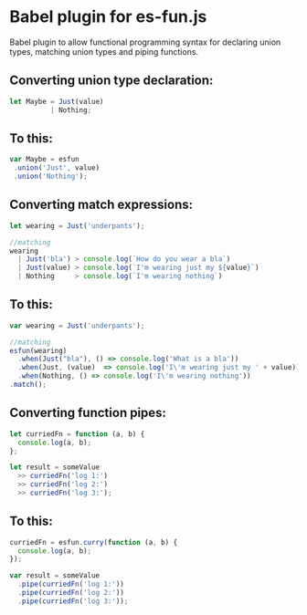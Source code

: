 # Babel plugin for es-fun.js
Babel plugin to allow functional programming syntax for declaring union types, matching union types and piping functions. 

Converting union type declaration:
-------------
```javascript
let Maybe = Just(value)
          | Nothing;
```

To this:
--------
```javascript
var Maybe = esfun
 .union('Just', value)
 .union('Nothing');
```

Converting match expressions:
-----------------------------
```javascript
let wearing = Just('underpants');

//matching
wearing
  | Just('bla') > console.log(`How do you wear a bla`)
  | Just(value) > console.log(`I'm wearing just my ${value}`)
  | Nothing     > console.log(`I'm wearing nothing`)
```

To this:
--------
```javascript
var wearing = Just('underpants');

//matching
esfun(wearing)
  .when(Just("bla"), () => console.log('What is a bla'))
  .when(Just, (value)  => console.log('I\'m wearing just my ' + value))
  .when(Nothing, () => console.log('I\'m wearing nothing'))
.match();
```

Converting function pipes:
--------------------------
```javascript
let curriedFn = function (a, b) {
  console.log(a, b);
};

let result = someValue
  >> curriedFn('log 1:')
  >> curriedFn('log 2:')
  >> curriedFn('log 3:');
```

To this:
--------
```javascript
curriedFn = esfun.curry(function (a, b) {
  console.log(a, b);
});

var result = someValue
  .pipe(curriedFn('log 1:'))
  .pipe(curriedFn('log 2:'))
  .pipe(curriedFn('log 3:'));
```



